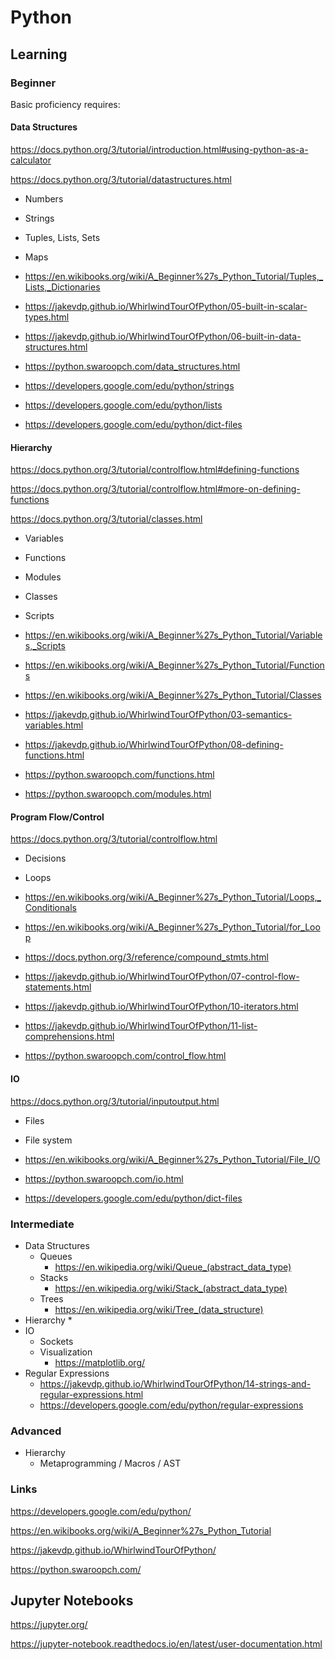 # Python


## Learning

### Beginner

Basic proficiency requires:

#### Data Structures

  https://docs.python.org/3/tutorial/introduction.html#using-python-as-a-calculator

  https://docs.python.org/3/tutorial/datastructures.html

  * Numbers
  * Strings
  * Tuples, Lists, Sets
  * Maps


  * https://en.wikibooks.org/wiki/A_Beginner%27s_Python_Tutorial/Tuples,_Lists,_Dictionaries

  * https://jakevdp.github.io/WhirlwindTourOfPython/05-built-in-scalar-types.html
  * https://jakevdp.github.io/WhirlwindTourOfPython/06-built-in-data-structures.html

  * https://python.swaroopch.com/data_structures.html

  * https://developers.google.com/edu/python/strings
  * https://developers.google.com/edu/python/lists
  * https://developers.google.com/edu/python/dict-files


#### Hierarchy

  https://docs.python.org/3/tutorial/controlflow.html#defining-functions

  https://docs.python.org/3/tutorial/controlflow.html#more-on-defining-functions
  
  https://docs.python.org/3/tutorial/classes.html


  * Variables
  * Functions
  * Modules
  * Classes
  * Scripts

  * https://en.wikibooks.org/wiki/A_Beginner%27s_Python_Tutorial/Variables,_Scripts
  * https://en.wikibooks.org/wiki/A_Beginner%27s_Python_Tutorial/Functions
  * https://en.wikibooks.org/wiki/A_Beginner%27s_Python_Tutorial/Classes

  * https://jakevdp.github.io/WhirlwindTourOfPython/03-semantics-variables.html
  * https://jakevdp.github.io/WhirlwindTourOfPython/08-defining-functions.html

  * https://python.swaroopch.com/functions.html
  * https://python.swaroopch.com/modules.html


#### Program Flow/Control

  https://docs.python.org/3/tutorial/controlflow.html

  * Decisions
  * Loops

  * https://en.wikibooks.org/wiki/A_Beginner%27s_Python_Tutorial/Loops,_Conditionals
  * https://en.wikibooks.org/wiki/A_Beginner%27s_Python_Tutorial/for_Loop


  * https://docs.python.org/3/reference/compound_stmts.html

  * https://jakevdp.github.io/WhirlwindTourOfPython/07-control-flow-statements.html
  * https://jakevdp.github.io/WhirlwindTourOfPython/10-iterators.html
  * https://jakevdp.github.io/WhirlwindTourOfPython/11-list-comprehensions.html

  * https://python.swaroopch.com/control_flow.html


#### IO

  https://docs.python.org/3/tutorial/inputoutput.html

  * Files
  * File system

  * https://en.wikibooks.org/wiki/A_Beginner%27s_Python_Tutorial/File_I/O

  * https://python.swaroopch.com/io.html

  * https://developers.google.com/edu/python/dict-files


### Intermediate

  * Data Structures
    * Queues
      * https://en.wikipedia.org/wiki/Queue_(abstract_data_type)
    * Stacks
      * https://en.wikipedia.org/wiki/Stack_(abstract_data_type)
    * Trees
      * https://en.wikipedia.org/wiki/Tree_(data_structure)
  * Hierarchy
    * 
  * IO
    * Sockets
    * Visualization
      * https://matplotlib.org/
  * Regular Expressions
    * https://jakevdp.github.io/WhirlwindTourOfPython/14-strings-and-regular-expressions.html
    * https://developers.google.com/edu/python/regular-expressions


### Advanced

  * Hierarchy
    * Metaprogramming / Macros / AST

### Links

https://developers.google.com/edu/python/

https://en.wikibooks.org/wiki/A_Beginner%27s_Python_Tutorial

https://jakevdp.github.io/WhirlwindTourOfPython/

https://python.swaroopch.com/


## Jupyter Notebooks

https://jupyter.org/

https://jupyter-notebook.readthedocs.io/en/latest/user-documentation.html

